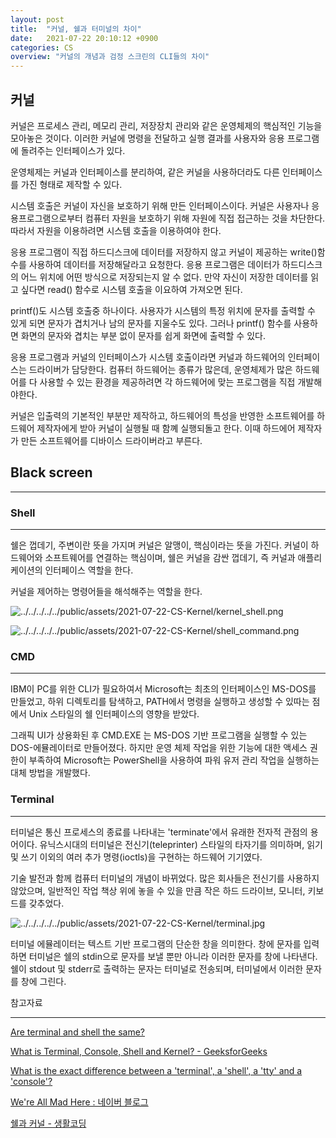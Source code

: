 ```yaml
---
layout: post
title:  "커널, 쉘과 터미널의 차이"
date:   2021-07-22 20:10:12 +0900
categories: CS
overview: "커널의 개념과 검정 스크린의 CLI들의 차이"
---
```


## 커널

커널은 프로세스 관리, 메모리 관리, 저장장치 관리와 같은 운영체제의 핵심적인 기능을 모아놓은 것이다. 이러한 커널에 명령을 전달하고 실행 결과를 사용자와 응용 프로그램에 돌려주는 인터페이스가 있다.

운영체제는 커널과 인터페이스를 분리하여, 같은 커널을 사용하더라도 다른 인터페이스를 가진 형태로 제작할 수 있다.

시스템 호출은 커널이 자신을 보호하기 위해 만든 인터페이스이다. 커널은 사용자나 응용프로그램으로부터 컴퓨터 자원을 보호하기 위해 자원에 직접 접근하는 것을 차단한다. 따라서 자원을 이용하려면 시스템 호출을 이용하여야 한다.

응용 프로그램이 직접 하드디스크에 데이터를 저장하지 않고 커널이 제공하는 write()함수를 사용하여 데이터를 저장해달라고 요청한다. 응용 프로그램은 데이터가 하드디스크의 어느 위치에 어떤 방식으로 저장되는지 알 수 없다. 만약 자신이 저장한 데이터를 읽고 싶다면 read() 함수로 시스템 호출을 이요하여 가져오면 된다.

printf()도 시스템 호출중 하나이다. 사용자가 시스템의 특정 위치에 문자를 출력할 수 있게 되면 문자가 겹치거나 남의 문자를 지울수도 있다. 그러나 printf() 함수를 사용하면 화면의 문자와 겹치는 부분 없이 문자를 쉽게 화면에 출력할 수 있다.

응용 프로그램과 커널의 인터페이스가 시스템 호출이라면 커널과 하드웨어의 인터페이스는 드라이버가 담당한다. 컴퓨터 하드웨어는 종류가 많은데, 운영체제가 많은 하드웨어를 다 사용할 수 있는 환경을 제공하려면 각 하드웨어에 맞는 프로그램을 직접 개발해야한다.

커널은 입출력의 기본적인 부분만 제작하고, 하드웨어의 특성을 반영한 소프트웨어를 하드웨어 제작자에게 받아 커널이 실행될 때 함꼐 실행되돌고 한다. 이때 하드에어 제작자가 만든 소프트웨어를 디바이스 드라이버라고 부른다. 

## Black screen

---

### Shell

---

쉘은 껍데기, 주변이란 뜻을 가지며 커널은 알맹이, 핵심이라는 뜻을 가진다. 커널이 하드웨어와 소프트웨어를 연결하는 핵심이며, 쉘은 커널을 감싼 껍데기, 즉 커널과 애플리케이션의 인터페이스 역할을 한다.

커널을 제어하는 명령어들을 해석해주는 역할을 한다.

![../../../../../public/assets/2021-07-22-CS-Kernel/kernel_shell.png](../../../../../public/assets/2021-07-22-CS-Kernel/kernel_shell.png)

![../../../../../public/assets/2021-07-22-CS-Kernel/shell_command.png](../../../../../public/assets/2021-07-22-CS-Kernel/shell_command.png)

### CMD

---

IBM이 PC를 위한 CLI가 필요하여서 Microsoft는 최초의 인터페이스인 MS-DOS를 만들었고, 하위 디렉토리를 탐색하고, PATH에서 명령을 실행하고 생성할 수 있따는 점에서 Unix 스타일의 쉘 인터페이스의 영향을 받았다.

그래픽 UI가 상용화된 후 CMD.EXE 는 MS-DOS 기반 프로그램을 실행할 수 있는 DOS-에뮬레이터로 만들어졌다. 하지만 운영 체제 작업을 위한  기능에 대한 액세스 권한이 부족하여 Microsoft는 PowerShell을 사용하여 파워 유저 관리 작업을 실행하는 대체 방법을 개발했다.

### Terminal

---

터미널은 통신 프로세스의 종료를 나타내는 'terminate'에서 유래한 전자적 관점의 용어이다. 유닉스시대의 터미널은 전신기(teleprinter) 스타일의 타자기를 의미하며, 읽기 및 쓰기 이외의 여러 추가 명령(ioctls)을 구현하는 하드웨어 기기였다. 

기술 발전과 함께 컴퓨터 터미널의 개념이 바뀌었다. 많은 회사들은 전신기를 사용하지 않았으며, 일반적인 작업 책상 위에 놓을 수 있을 만큼 작은 하드 드라이브, 모니터, 키보드를 갖추었다.

![../../../../../public/assets/2021-07-22-CS-Kernel/terminal.jpg](../../../../../public/assets/2021-07-22-CS-Kernel/terminal.jpg)

터미널 에뮬레이터는 텍스트 기반 프로그램의 단순한 창을 의미한다. 창에 문자를 입력하면 터미널은 쉘의 stdin으로 문자를 보낼 뿐만 아니라 이러한 문자를 창에 나타낸다. 쉘이 stdout 및 stderr로 출력하는 문자는 터미널로 전송되며, 터미널에서 이러한 문자를 창에 그린다.

참고자료

---

[Are terminal and shell the same?](https://askubuntu.com/questions/111144/are-terminal-and-shell-the-same)

[What is Terminal, Console, Shell and Kernel? - GeeksforGeeks](https://www.geeksforgeeks.org/what-is-terminal-console-shell-and-kernel/)

[What is the exact difference between a 'terminal', a 'shell', a 'tty' and a 'console'?](https://unix.stackexchange.com/questions/4126/what-is-the-exact-difference-between-a-terminal-a-shell-a-tty-and-a-con)

[We're All Mad Here : 네이버 블로그](https://blog.naver.com/asianchairshot/221383363419)

[쉘과 커널 - 생활코딩](https://opentutorials.org/course/2598/14203)